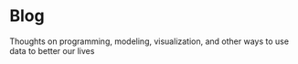# Blog
Thoughts on programming, modeling, visualization, and other ways to use data to better our lives
